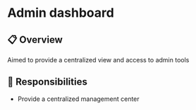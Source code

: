 # Admin dashboard

## 📋 Overview
Aimed to provide a centralized view and access to admin tools

## 🎯 Responsibilities
- Provide a centralized management center
